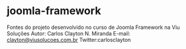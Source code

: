 joomla-framework
================

Fontes do projeto desenvolvido no curso de Joomla Framework na Viu Soluções
Autor: Carlos Clayton N. Miranda
E-mail: clayton@viusolucoes.com.br
Twitter:carlosclayton